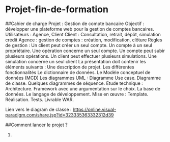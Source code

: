 # Projet-fin-de-formation

##Cahier de charge
Projet : Gestion de compte bancaire
Objectif : développer une plateforme web pour la gestion de comptes bancaires.
Utilisateurs : Agence, Client
Client : Consultation, retrait, dépôt, simulation crédit
Agence : gestion de comptes : création, modification, clôture
Règles de gestion :
Un client peut créer un seul compte.
Un compte à un seul propriétaire.
Une opération concerne un seul compte.
Un compte peut subir plusieurs opérations.
Un client peut effectuer plusieurs simulations.
Une simulation concerne un seul client
La présentation doit contenir les éléments suivants :
Une description de projet.
Les différentes fonctionnalités
Le dictionnaire de données.
Le Modèle conceptuel de données (MCD)
Les diagrammes UML :
Diagramme Use case.
Diagramme de classe.
Quelques diagrammes de séquence.
Etude technique :
Architecture.
Framework avec une argumentation sur le choix.
La base de données.
Le langage de développement.
Mise en œuvre :
Template.
Réalisation.
Tests.
Livrable WAR.


Lien vers le diagram de classe : https://online.visual-paradigm.com/share.jsp?id=323335363332312d39

##Comment lancer le projet ?

1) 
